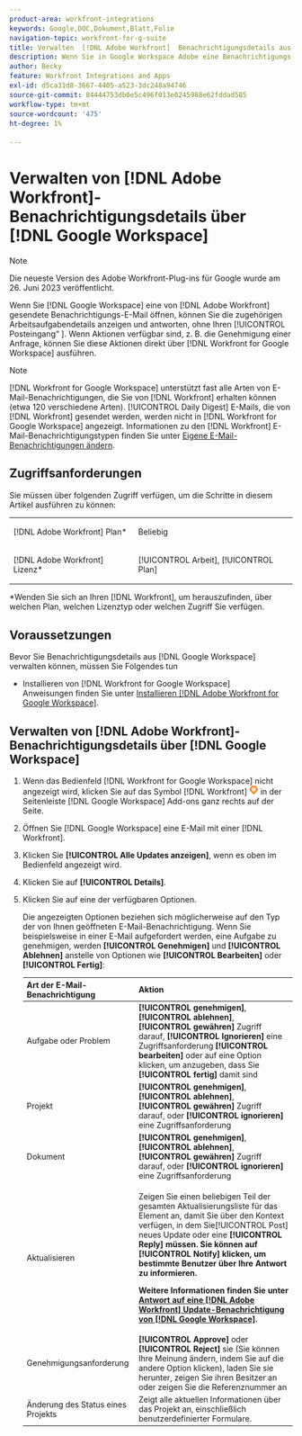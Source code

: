 ```yaml
---
product-area: workfront-integrations
keywords: Google,DOC,Dokument,Blatt,Folie
navigation-topic: workfront-for-g-suite
title: Verwalten  [!DNL Adobe Workfront]  Benachrichtigungsdetails aus Google Workspace
description: Wenn Sie in Google Workspace Adobe eine Benachrichtigungs-E-Mail öffnen [!DNL Workfront]  die von Ihnen gesendet wurde, können Sie die zugehörigen Arbeitsaufgabendetails anzeigen und antworten, ohne Ihren Posteingang zu verlassen. Wenn Aktionen verfügbar sind, z. B. die Genehmigung einer Anfrage, können Sie diese Aktionen direkt über Workfront für Google Workspace durchführen.
author: Becky
feature: Workfront Integrations and Apps
exl-id: d5ca31d8-3667-4405-a523-3dc248a94746
source-git-commit: 84444753db0e5c496f013e0245988e62fddad585
workflow-type: tm+mt
source-wordcount: '475'
ht-degree: 1%

---
```


# Verwalten von [!DNL Adobe Workfront]-Benachrichtigungsdetails über [!DNL Google Workspace]

>[!NOTE]
>
>Die neueste Version des Adobe Workfront-Plug-ins für Google wurde am 26. Juni 2023 veröffentlicht.

Wenn Sie [!DNL Google Workspace] eine von [!DNL Adobe Workfront] gesendete Benachrichtigungs-E-Mail öffnen, können Sie die zugehörigen Arbeitsaufgabendetails anzeigen und antworten, ohne Ihren [!UICONTROL Posteingang“ ]. Wenn Aktionen verfügbar sind, z. B. die Genehmigung einer Anfrage, können Sie diese Aktionen direkt über [!DNL Workfront for Google Workspace] ausführen.

>[!NOTE]
>
> [!DNL Workfront for Google Workspace] unterstützt fast alle Arten von E-Mail-Benachrichtigungen, die Sie von [!DNL Workfront] erhalten können (etwa 120 verschiedene Arten). [!UICONTROL Daily Digest] E-Mails, die von [!DNL Workfront] gesendet werden, werden nicht in [!DNL Workfront for Google Workspace] angezeigt. Informationen zu den [!DNL Workfront] E-Mail-Benachrichtigungstypen finden Sie unter [Eigene E-Mail-Benachrichtigungen ändern](../../workfront-basics/using-notifications/activate-or-deactivate-your-own-event-notifications.md).

## Zugriffsanforderungen

Sie müssen über folgenden Zugriff verfügen, um die Schritte in diesem Artikel ausführen zu können:

<table style="table-layout:auto"> 
 <col> 
 <col> 
 <tbody> 
  <tr> 
   <td role="rowheader">[!DNL Adobe Workfront] Plan*</td> 
   <td> <p>Beliebig</p> </td> 
  </tr> 
  <tr> 
   <td role="rowheader">[!DNL Adobe Workfront] Lizenz*</td> 
   <td> <p>[!UICONTROL Arbeit], [!UICONTROL Plan]</p> </td> 
  </tr> 
  </tbody> 
</table>

&#42;Wenden Sie sich an Ihren [!DNL Workfront], um herauszufinden, über welchen Plan, welchen Lizenztyp oder welchen Zugriff Sie verfügen.

## Voraussetzungen

Bevor Sie Benachrichtigungsdetails aus [!DNL Google Workspace] verwalten können, müssen Sie Folgendes tun

* Installieren von [!DNL Workfront for Google Workspace]\
   Anweisungen finden Sie unter [Installieren [!DNL Adobe Workfront for Google Workspace]](../../workfront-integrations-and-apps/workfront-for-g-suite/install-workfront-for-gsuite.md).

## Verwalten von [!DNL Adobe Workfront]-Benachrichtigungsdetails über [!DNL Google Workspace]

1. Wenn das Bedienfeld [!DNL Workfront for Google Workspace] nicht angezeigt wird, klicken Sie auf das Symbol [!DNL Workfront] ![](assets/wf-lion-icon.png) in der Seitenleiste [!DNL Google Workspace] Add-ons ganz rechts auf der Seite.
1. Öffnen Sie [!DNL Google Workspace] eine E-Mail mit einer [!DNL Workfront].
1. Klicken Sie **[!UICONTROL Alle Updates anzeigen]**, wenn es oben im Bedienfeld angezeigt wird.
1. Klicken Sie auf **[!UICONTROL Details]**.
1. Klicken Sie auf eine der verfügbaren Optionen.

   Die angezeigten Optionen beziehen sich möglicherweise auf den Typ der von Ihnen geöffneten E-Mail-Benachrichtigung. Wenn Sie beispielsweise in einer E-Mail aufgefordert werden, eine Aufgabe zu genehmigen, werden **[!UICONTROL Genehmigen]** und **[!UICONTROL Ablehnen]** anstelle von Optionen wie **[!UICONTROL Bearbeiten]** oder **[!UICONTROL Fertig]**:

   <table style="table-layout:auto"> 
    <col> 
    <col> 
    <thead> 
     <tr> 
      <th>Art der E-Mail-Benachrichtigung</th> 
      <th>Aktion</th> 
     </tr> 
    </thead> 
    <tbody> 
     <tr> 
      <td>Aufgabe oder Problem</td> 
      <td><strong>[!UICONTROL genehmigen]</strong>, <strong>[!UICONTROL ablehnen]</strong>, <strong>[!UICONTROL gewähren]</strong> Zugriff darauf, <strong>[!UICONTROL Ignorieren]</strong> eine Zugriffsanforderung <strong>[!UICONTROL bearbeiten]</strong> oder auf eine Option klicken, um anzugeben, dass Sie <strong>[!UICONTROL fertig]</strong> damit sind</td> 
     </tr> 
     <tr> 
      <td>Projekt</td> 
      <td><strong>[!UICONTROL genehmigen]</strong>, <strong>[!UICONTROL ablehnen]</strong>, <strong>[!UICONTROL gewähren]</strong> Zugriff darauf, oder <strong>[!UICONTROL ignorieren]</strong> eine Zugriffsanforderung</td> 
     </tr> 
     <tr> 
      <td>Dokument</td> 
      <td><strong>[!UICONTROL genehmigen]</strong>, <strong>[!UICONTROL ablehnen]</strong>, <strong>[!UICONTROL gewähren]</strong> Zugriff darauf, oder <strong>[!UICONTROL ignorieren]</strong> eine Zugriffsanforderung</td> 
     </tr> 
     <tr> 
      <td>Aktualisieren </td> 
      <td> <p>Zeigen Sie einen beliebigen Teil der gesamten Aktualisierungsliste für das Element an, damit Sie über den Kontext verfügen, in dem Sie[!UICONTROL Post]</strong> neues Update oder eine <strong>[!UICONTROL Reply]<strong> müssen</strong>. Sie können auf <strong>[!UICONTROL Notify]</strong> klicken, um bestimmte Benutzer über Ihre Antwort zu informieren. </p> <p>Weitere Informationen finden Sie unter <a href="../../workfront-integrations-and-apps/workfront-for-g-suite/reply-to-wf-update-notification-from-gsuite.md" class="MCXref xref">Antwort auf eine [!DNL Adobe Workfront] Update-Benachrichtigung von [!DNL Google Workspace]</a>.</p> </td> 
     </tr> 
     <tr> 
      <td>Genehmigungsanforderung</td> 
      <td><strong>[!UICONTROL Approve]</strong> oder <strong>[!UICONTROL Reject]</strong> sie (Sie können Ihre Meinung ändern, indem Sie auf die andere Option klicken), laden Sie sie herunter, zeigen Sie ihren Besitzer an oder zeigen Sie die Referenznummer an</td> 
     </tr> 
     <tr> 
      <td>Änderung des Status eines Projekts</td> 
      <td> Zeigt alle aktuellen Informationen über das Projekt an, einschließlich benutzerdefinierter Formulare. </td> 
     </tr> 
    </tbody> 
   </table>
